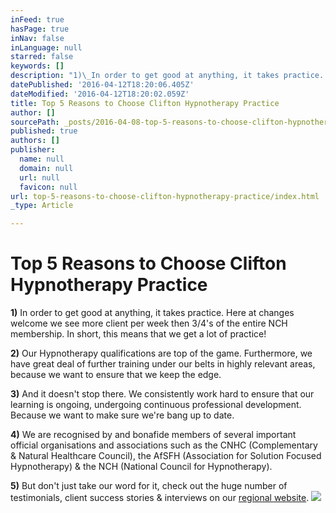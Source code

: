 ```yaml
---
inFeed: true
hasPage: true
inNav: false
inLanguage: null
starred: false
keywords: []
description: "1)\_In order to get good at anything, it takes practice. \_Here at changes welcome we see more client per week then 3/4's of the entire NCH membership. \_In short, this means that we get a lot of practice!"
datePublished: '2016-04-12T18:20:06.405Z'
dateModified: '2016-04-12T18:20:02.059Z'
title: Top 5 Reasons to Choose Clifton Hypnotherapy Practice
author: []
sourcePath: _posts/2016-04-08-top-5-reasons-to-choose-clifton-hypnotherapy-practice.md
published: true
authors: []
publisher:
  name: null
  domain: null
  url: null
  favicon: null
url: top-5-reasons-to-choose-clifton-hypnotherapy-practice/index.html
_type: Article

---
```

# Top 5 Reasons to Choose Clifton Hypnotherapy Practice

**1)** In order to get good at anything, it takes practice.  Here at changes welcome we see more client per week then 3/4's of the entire NCH membership.  In short, this means that we get a lot of practice!

**2)** Our Hypnotherapy qualifications are top of the game.  Furthermore, we have great deal of further training under our belts in highly relevant areas, because we want to ensure that we keep the edge.

**3)** And it doesn't stop there.  We consistently work hard to ensure that our learning is ongoing, undergoing continuous professional development.  Because we want to make sure we're bang up to date.

**4)** We are recognised by and bonafide members of several important official organisations and associations such as the CNHC (Complementary & Natural Healthcare Council), the AfSFH (Association for Solution Focused Hypnotherapy) & the NCH (National Council for Hypnotherapy).

**5)** But don't just take our word for it, check out the huge number of testimonials, client success stories & interviews on our [regional website][0].
![](https://the-grid-user-content.s3-us-west-2.amazonaws.com/2f2bddf7-459a-4df4-8605-9144864e9096.jpg)

[0]: http://www.changeswelcome.com/testimonials-archive/